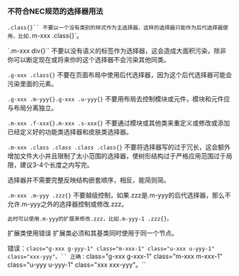 ### 不符合NEC规范的选择器用法
`.class{}``
不要以一个没有类别的样式作为主选择器，这样的选择器只能作为后代选择器使用，比如.`m-xxx .class{}`。

`.m-xxx div{}``
不要以没有语义的标签作为选择器，这会造成大面积污染，除非你可以断定现在或将来你的这个选择器不会污染其他同类。

`.g-xxx .class{}`
不要在页面布局中使用后代选择器，因为这个后代选择器可能会污染里面的元素。

`.g-xxx .m-yyy{}.g-xxx .u-yyy{}`
不要用布局去控制模块或元件，模块和元件应与布局分离独立。

`.m-xxx .f-xxx{}.m-xxx .s-xxx{}`
不要通过模块或其他类来重定义或修改或添加已经定义好的功能类选择器和皮肤类选择器。

`.m-xxx .class .class .class .class{}`
不要将选择器写的过于冗长，这会额外增加文件大小并且限制了太小范围的选择器，使树形结构过于严格应用范围过于局限，建议3-4个长度之内写完。

选择器并不需要完整反映结构嵌套顺序，相反，能简则简。

`.m-xxx .m-yyy .zzz{}`
不要越级控制，如果.zzz是.m-yyy的后代选择器，那么不允许.m-yyy之外的选择器控制或修改.zzz。

`此时可以使用.m-yyy的扩展来修改.zzz，比如.m-yyy-1 .zzz{}。`

扩展类使用错误
扩展类必须和其基类同时使用于同一个节点。

错误：`class="g-xxx g-yyy-1" class="m-xxx-1" class="u-xxx u-yyy-1" class="xxx-yyy"。``
正确：`class="g-xxx g-xxx-1" class="m-xxx m-xxx-1" class="u-yyy u-yyy-1" class="xxx xxx-yyy"。``